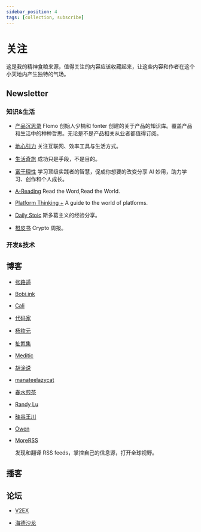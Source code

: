 ```yaml
---
sidebar_position: 4
tags: [collection, subscribe]
---
```


# 关注

这是我的精神食粮来源，值得关注的内容应该收藏起来，让这些内容和作者在这个小天地内产生独特的气场。

## Newsletter

### 知识&生活

- [产品沉思录](https://pmthinking.com/) Flomo 创始人少楠和 fonter 创建的关于产品的知识库。覆盖产品和生活中的种种哲思。无论是不是产品相关从业者都值得订阅。

- [地心引力](https://walnut.hedwig.pub/) 关注互联网、效率工具与生活方式。

- [生活奇旅](https://weichen.zhubai.love/) 成功只是手段，不是目的。

- [富于理性](https://havefun.zhubai.love/) 学习顶级实践者的智慧，促成你想要的改变分享 AI 妙用，助力学习、创作和个人成长。

- [A-Reading](https://substack.com/@rizime) Read the Word,Read the World.

- [Platform Thinking +](https://pt.plus/) A guide to the world of platforms.

- [Daily Stoic](https://dailystoic.com/) 斯多葛主义的经验分享。

- [橙皮书](https://orangepaper.substack.com/) Crypto 周报。

### 开发&技术

## 博客

- [张路遥](https://zhangluyao.com/)

- [Bobi.ink](https://bobi.ink/)

- [Cali](https://cali.so/)

- [代码家](https://daimajia.com/)

- [杨钦元](http://yangqinyuan.com/)

- [扯氮集](http://weiwuhui.com/)

- [Meditic](https://meditic.com/)

- [胡涂说](https://hutusi.com/)

- [manateelazycat](https://manateelazycat.github.io/index.html)

- [春水煎茶](https://writings.sh/about)

- [Randy Lu](https://lutaonan.com/)

- [硅谷王川](https://chuan.us/)

- [Owen](https://www.owenyoung.com/)

- [MoreRSS](https://morerss.com/zh.php)

  发现和翻译 RSS feeds，掌控自己的信息源，打开全球视野。

## 播客

## 论坛

- [V2EX](https://v2ex.com/)

- [海德沙龙](https://headsalon.org/)
